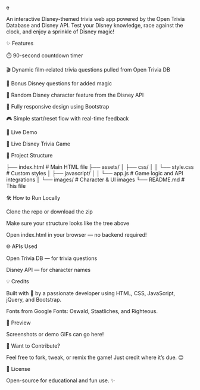 e

An interactive Disney-themed trivia web app powered by the Open Trivia Database and Disney API. Test your Disney knowledge, race against the clock, and enjoy a sprinkle of Disney magic!

✨ Features

⏱️ 90-second countdown timer

🎬 Dynamic film-related trivia questions pulled from Open Trivia DB

🧞 Bonus Disney questions for added magic

👑 Random Disney character feature from the Disney API

📱 Fully responsive design using Bootstrap

🎮 Simple start/reset flow with real-time feedback

🚀 Live Demo

🔗 Live Disney Trivia Game

📁 Project Structure

├── index.html             # Main HTML file
├── assets/
│   ├── css/
│   │   └── style.css      # Custom styles
│   ├── javascript/
│   │   └── app.js         # Game logic and API integrations
│   └── images/            # Character & UI images
└── README.md              # This file

🛠️ How to Run Locally

Clone the repo or download the zip

Make sure your structure looks like the tree above

Open index.html in your browser — no backend required!

🌐 APIs Used

Open Trivia DB — for trivia questions

Disney API — for character names

💡 Credits

Built with 💙 by a passionate developer using HTML, CSS, JavaScript, jQuery, and Bootstrap.

Fonts from Google Fonts: Oswald, Staatliches, and Righteous.

📸 Preview

Screenshots or demo GIFs can go here!

📣 Want to Contribute?

Feel free to fork, tweak, or remix the game! Just credit where it’s due. 😊

📜 License

Open-source for educational and fun use. ✨

